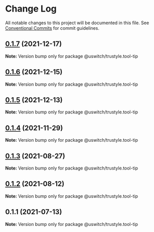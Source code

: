 # Change Log

All notable changes to this project will be documented in this file.
See [Conventional Commits](https://conventionalcommits.org) for commit guidelines.

## [0.1.7](https://github.com/uswitch/trustyle/compare/@uswitch/trustyle.tool-tip@0.1.6...@uswitch/trustyle.tool-tip@0.1.7) (2021-12-17)

**Note:** Version bump only for package @uswitch/trustyle.tool-tip





## [0.1.6](https://github.com/uswitch/trustyle/compare/@uswitch/trustyle.tool-tip@0.1.5...@uswitch/trustyle.tool-tip@0.1.6) (2021-12-15)

**Note:** Version bump only for package @uswitch/trustyle.tool-tip





## [0.1.5](https://github.com/uswitch/trustyle/compare/@uswitch/trustyle.tool-tip@0.1.4...@uswitch/trustyle.tool-tip@0.1.5) (2021-12-13)

**Note:** Version bump only for package @uswitch/trustyle.tool-tip





## [0.1.4](https://github.com/uswitch/trustyle/compare/@uswitch/trustyle.tool-tip@0.1.3...@uswitch/trustyle.tool-tip@0.1.4) (2021-11-29)

**Note:** Version bump only for package @uswitch/trustyle.tool-tip





## [0.1.3](https://github.com/uswitch/trustyle/compare/@uswitch/trustyle.tool-tip@0.1.2...@uswitch/trustyle.tool-tip@0.1.3) (2021-08-27)

**Note:** Version bump only for package @uswitch/trustyle.tool-tip





## [0.1.2](https://github.com/uswitch/trustyle/compare/@uswitch/trustyle.tool-tip@0.1.1...@uswitch/trustyle.tool-tip@0.1.2) (2021-08-12)

**Note:** Version bump only for package @uswitch/trustyle.tool-tip





## 0.1.1 (2021-07-13)

**Note:** Version bump only for package @uswitch/trustyle.tool-tip
